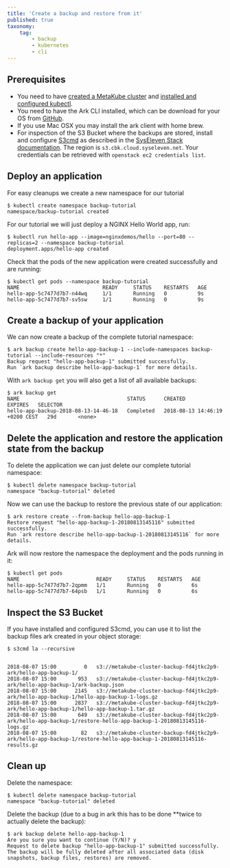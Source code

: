 ```yaml
---
title: 'Create a backup and restore from it'
published: true
taxonomy:
    tag:
        - backup
        - kubernetes
        - cli
---
```


## Prerequisites

* You need to have [created a MetaKube cluster](../02.create-a-cluster/default.en.md) and [installed and configured kubectl](../07.using-kubectl/default.en.md).
* You need to have the Ark CLI installed, which can be download for your OS from [GitHub](https://github.com/heptio/ark/releases).
* If you use Mac OSX you may install the ark client with home brew.
* For inspection of the S3 Bucket where the backups are stored, install and configure [S3cmd](https://s3tools.org/s3cmd) as described in the [SysEleven Stack documentation](https://docs.syseleven.de/syseleven-stack/en/documentation/object-storage).
  The region is `s3.cbk.cloud.syseleven.net`. Your credentials can be retrieved with `openstack ec2 credentials list`.

## Deploy an application

For easy cleanups we create a new namespace for our tutorial

```shell
$ kubectl create namespace backup-tutorial
namespace/backup-tutorial created
```

For our tutorial we will just deploy a NGINX Hello World app, run:

```shell
$ kubectl run hello-app --image=nginxdemos/hello --port=80 --replicas=2 --namespace backup-tutorial
deployment.apps/hello-app created
```

Check that the pods of the new application were created successfully and are running:

```shell
$ kubectl get pods --namespace backup-tutorial
NAME                           READY     STATUS    RESTARTS   AGE
hello-app-5c7477d7b7-n44wq     1/1       Running   0          9s
hello-app-5c7477d7b7-sv5sw     1/1       Running   0          9s
```

## Create a backup of your application

We can now create a backup of the complete tutorial namespace:

```shell
$ ark backup create hello-app-backup-1 --include-namespaces backup-tutorial --include-resources "*"
Backup request "hello-app-backup-1" submitted successfully.
Run `ark backup describe hello-app-backup-1` for more details.
```

With `ark backup get` you will also get a list of all available backups:

```shell
$ ark backup get
NAME                                   STATUS      CREATED                          EXPIRES   SELECTOR
hello-app-backup-2018-08-13-14-46-18   Completed   2018-08-13 14:46:19 +0200 CEST   29d       <none>
```

## Delete the application and restore the application state from the backup

To delete the application we can just delete our complete tutorial namespace:

```shell
$ kubectl delete namespace backup-tutorial
namespace "backup-tutorial" deleted
```

Now we can use the backup to restore the previous state of our application:

```shell
$ ark restore create --from-backup hello-app-backup-1
Restore request "hello-app-backup-1-20180813145116" submitted successfully.
Run `ark restore describe hello-app-backup-1-20180813145116` for more details.
```

Ark will now restore the namespace the deployment and the pods running in it:

```shel
$ kubectl get pods
NAME                         READY     STATUS    RESTARTS   AGE
hello-app-5c7477d7b7-2qpmm   1/1       Running   0          6s
hello-app-5c7477d7b7-64psb   1/1       Running   0          6s
```

## Inspect the S3 Bucket

If you have installed and configured S3cmd, you can use it to list the backup files ark created in your object storage:

```shel
$ s3cmd la --recursive


2018-08-07 15:00         0   s3://metakube-cluster-backup-fd4jtkc2p9-ark/hello-app-backup-1/
2018-08-07 15:00       953   s3://metakube-cluster-backup-fd4jtkc2p9-ark/hello-app-backup-1/ark-backup.json
2018-08-07 15:00      2145   s3://metakube-cluster-backup-fd4jtkc2p9-ark/hello-app-backup-1/hello-app-backup-1-logs.gz
2018-08-07 15:00      2837   s3://metakube-cluster-backup-fd4jtkc2p9-ark/hello-app-backup-1/hello-app-backup-1.tar.gz
2018-08-07 15:00       649   s3://metakube-cluster-backup-fd4jtkc2p9-ark/hello-app-backup-1/restore-hello-app-backup-1-20180813145116-logs.gz
2018-08-07 15:00        82   s3://metakube-cluster-backup-fd4jtkc2p9-ark/hello-app-backup-1/restore-hello-app-backup-1-20180813145116-results.gz
```

## Clean up

Delete the namespace:

```shell
$ kubectl delete namespace backup-tutorial
namespace "backup-tutorial" deleted
```

Delete the backup (due to a bug in ark this has to be done **twice to actually delete the backup):

```shell
$ ark backup delete hello-app-backup-1
Are you sure you want to continue (Y/N)? y
Request to delete backup "hello-app-backup-1" submitted successfully.
The backup will be fully deleted after all associated data (disk snapshots, backup files, restores) are removed.
```
